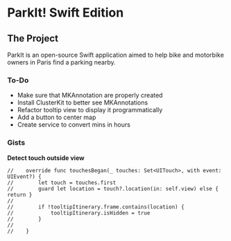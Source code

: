 #  ParkIt! Swift Edition

## The Project

ParkIt is an open-source Swift application aimed to help bike and motorbike owners in Paris find a parking nearby.

### To-Do

- Make sure that MKAnnotation are properly created
- Install ClusterKit to better see MKAnnotations
- Refactor tooltip view to display it programmatically 
- Add a button to center map
- Create service to convert mins in hours

### Gists

__Detect touch outside view__

```
//    override func touchesBegan(_ touches: Set<UITouch>, with event: UIEvent?) {
//        let touch = touches.first
//        guard let location = touch?.location(in: self.view) else { return }
//
//        if !tooltipItinerary.frame.contains(location) {
//            tooltipItinerary.isHidden = true
//        }
//
//    }
```

